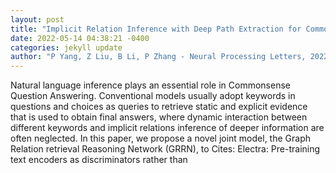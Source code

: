 ```yaml
--- 
layout: post 
title: "Implicit Relation Inference with Deep Path Extraction for Commonsense Question Answering" 
date: 2022-05-14 04:38:21 -0400 
categories: jekyll update 
author: "P Yang, Z Liu, B Li, P Zhang - Neural Processing Letters, 2022" 
--- 
```

Natural language inference plays an essential role in Commonsense Question Answering. Conventional models usually adopt keywords in questions and choices as queries to retrieve static and explicit evidence that is used to obtain final answers, where dynamic interaction between different keywords and implicit relations inference of deeper information are often neglected. In this paper, we propose a novel joint model, the Graph Relation retrieval Reasoning Network (GRRN), to Cites: Electra: Pre-training text encoders as discriminators rather than